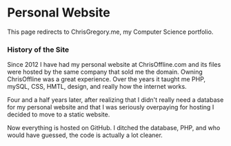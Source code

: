 # Personal Website

This page redirects to ChrisGregory.me, my Computer Science portfolio.

### History of the Site

Since 2012 I have had my personal website at ChrisOffline.com and its files were hosted by the same company that sold me the domain. Owning ChrisOffline was a great experience. Over the years it taught me PHP, mySQL, CSS, HMTL, design, and really how the internet works.

Four and a half years later, after realizing that I didn't really need a database for my personal website and that I was seriously overpaying for hosting I decided to move to a static website.

Now everything is hosted on GitHub. I ditched the database, PHP, and who would have guessed, the code is actually a lot cleaner.
